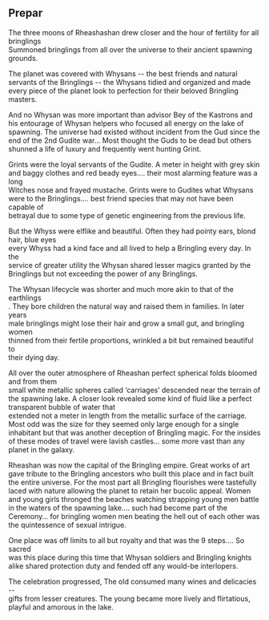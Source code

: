 ## Prepar

The three moons of Rheashashan drew closer and the hour of fertility for all bringlings  
Summoned bringlings from all over the universe to their ancient spawning grounds. 

The planet was covered with Whysans \-- the best friends and natural servants of the Bringlings \-- the Whysans tidied and organized and made every piece of the planet look to perfection for their beloved Bringling masters.

And no Whysan was more important than advisor Bey of the Kastrons and his entourage  of Whysan helpers who focused all energy on the lake of spawning. The universe had existed without incident from the Gud since the end of the 2nd Gudite war... Most thought the Guds to be dead but others shunned a life of luxury and frequently went hunting Grint.

Grints were the loyal servants of the Gudite. A meter in height with grey skin  
and baggy clothes and red beady eyes.... their most alarming feature was a long  
Witches nose and frayed mustache. Grints were to Gudites what Whysans  
were to the Bringlings.... best friend species that may not have been capable of  
betrayal due to some type of genetic engineering from the previous life.

But the Whyss were elflike and beautiful. Often they had pointy ears, blond hair, blue eyes  
every Whyss had a kind face and all lived to help a Bringling every day. In the  
service of greater utility the Whysan shared lesser magics granted by the  
Bringlings but not exceeding the power of any Bringlings.

The Whysan lifecycle was shorter and much more akin to that of the earthlings  
. They bore children the natural way and raised them in families. In later years  
male bringlings might lose their hair and grow a small gut, and bringling women  
thinned from their fertile  proportions, wrinkled a bit but remained beautiful to  
their dying day.

All over the outer atmosphere of Rheashan perfect spherical folds bloomed and from them  
small white metallic spheres called ‘carriages’ descended near the terrain of the spawning lake.  A closer look revealed some kind of fluid like a perfect transparent bubble of water that  
extended not a meter in length from the metallic surface of the carriage.   
Most odd was the size for they seemed only large enough for a single inhabitant but that was another deception of Bringling magic. For the insides of these modes of travel were lavish castles… some more vast than any planet in the galaxy.  

Rheashan was now the capital of the Bringling empire. Great works of art  
gave tribute to the Bringling ancestors who built this place and in fact built the entire universe.  For the most part all Bringling flourishes were tastefully laced with nature allowing the planet to retain her bucolic appeal. Women and young girls thronged the beaches watching strapping young men battle in the waters of the spawning lake.... such had become part of the  
Ceremony… for bringling women men beating the hell out of each other was the quintessence of sexual intrigue.

One place was off limits to all but royalty and that was the 9 steps.... So sacred  
was this place during this time that Whysan soldiers and Bringling knights  
alike shared protection duty and fended off any would-be interlopers. 

The celebration progressed, The old consumed many wines and delicacies \--  
gifts from lesser creatures. The young became more lively and flirtatious,  
playful and amorous in the lake.


